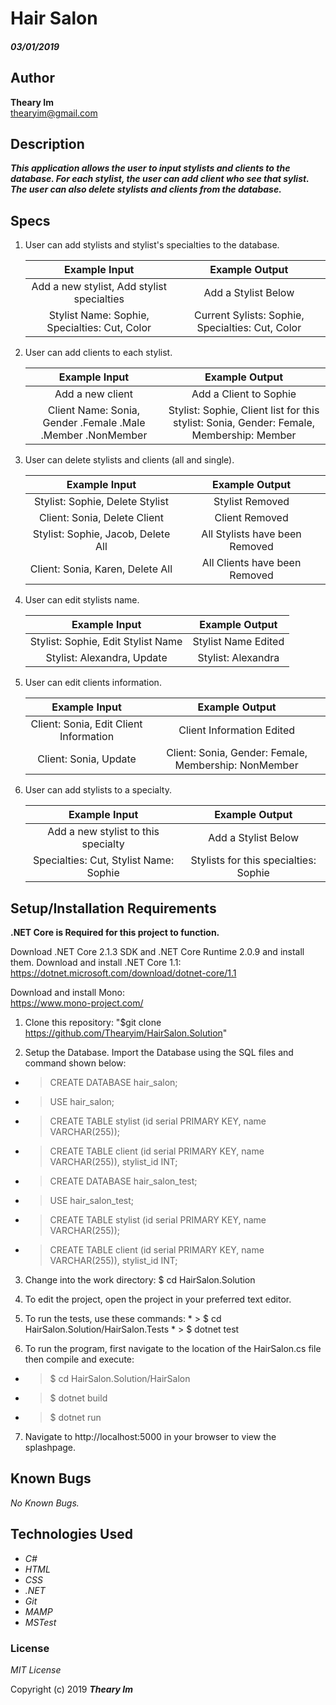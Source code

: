 # Hair Salon

#### _03/01/2019_

## Author
 **Theary Im**  
 thearyim@gmail.com

## Description

**_This application allows the user to input stylists and clients to the database. For each stylist, the user can add client who see that sylist. The user can also delete stylists and clients from the database._**

## Specs

1. User can add stylists and stylist's specialties to the database.

    | Example Input                                 | Example Output                  |
    | :-------------------------------------------: | :-----------------------------: |
    | Add a new stylist, Add stylist specialties    | Add a Stylist Below             |
    | Stylist Name: Sophie, Specialties: Cut, Color | Current Sylists: Sophie, Specialties: Cut, Color |
  
2. User can add clients to each stylist.

    | Example Input                                               | Example Output                  |
    | :---------------------------------------------------------: | :-----------------------------: |
    | Add a new client                                            | Add a Client to Sophie         |
    | Client Name: Sonia, Gender .Female .Male .Member .NonMember | Stylist: Sophie, Client list for this stylist: Sonia, Gender: Female, Membership: Member |

3. User can delete stylists and clients (all and single).

    | Example Input                          | Example Output                  |
    | :------------------------------------: | :-----------------------------: |
    | Stylist: Sophie, Delete Stylist        | Stylist Removed | 
    | Client: Sonia, Delete Client           | Client Removed |
    | Stylist: Sophie, Jacob, Delete All     | All Stylists have been Removed | 
    | Client: Sonia, Karen, Delete All       | All Clients have been Removed |

4. User can edit stylists name.

    | Example Input                                        | Example Output                  |
    | :--------------------------------------------------: | :-----------------------------: |
    | Stylist: Sophie, Edit Stylist Name                   | Stylist Name Edited             | 
    | Stylist: Alexandra, Update                           | Stylist: Alexandra              |

5. User can edit clients information.
   
    | Example Input                          | Example Output                  |
    | :------------------------------------: | :-----------------------------: |
    | Client: Sonia, Edit Client Information | Client Information Edited | 
    | Client: Sonia, Update                  | Client: Sonia, Gender: Female, Membership: NonMember |

1. User can add stylists to a specialty.

    | Example Input                          | Example Output                  |
    | :------------------------------------: | :-----------------------------: |
    | Add a new stylist to this specialty    | Add a Stylist Below |
    | Specialties: Cut, Stylist Name: Sophie | Stylists for this specialties: Sophie|
 


## Setup/Installation Requirements
**.NET Core is Required for this project to function.**

Download .NET Core 2.1.3 SDK and .NET Core Runtime 2.0.9 and install them. Download and install .NET Core 1.1:  
https://dotnet.microsoft.com/download/dotnet-core/1.1

Download and install Mono:  
https://www.mono-project.com/

1. Clone this repository:
    "$git clone https://github.com/Thearyim/HairSalon.Solution"

2. Setup the Database. Import the Database using the SQL files and command shown below:

  * > CREATE DATABASE hair_salon;
  * > USE hair_salon;
  * > CREATE TABLE stylist (id serial PRIMARY KEY, name VARCHAR(255));
  * > CREATE TABLE client (id serial PRIMARY KEY, name VARCHAR(255)), stylist_id INT;

  * > CREATE DATABASE hair_salon_test;
  * > USE hair_salon_test;
  * > CREATE TABLE stylist (id serial PRIMARY KEY, name VARCHAR(255));
  * > CREATE TABLE client (id serial PRIMARY KEY, name VARCHAR(255)), stylist_id INT;

3. Change into the work directory: $ cd HairSalon.Solution

4. To edit the project, open the project in your preferred text editor.

5.   To run the tests, use these commands:
    * > $ cd HairSalon.Solution/HairSalon.Tests
    * > $ dotnet test

6.  To run the program, first navigate to the location of the HairSalon.cs file then compile and execute:
   * > $ cd HairSalon.Solution/HairSalon
   * > $ dotnet build
   * > $ dotnet run

7. Navigate to http://localhost:5000 in your browser to view the splashpage.


## Known Bugs

_No Known Bugs._

## Technologies Used
* _C#_
* _HTML_
* _CSS_
* _.NET_
* _Git_
* _MAMP_
* _MSTest_


### License

*MIT License*

Copyright (c) 2019 **_Theary Im_**
